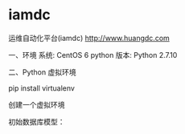 # iamdc
运维自动化平台(iamdc)
http://www.huangdc.com


一、环境
系统: CentOS 6
python 版本: Python 2.7.10

二、Python 虚拟环境

pip install virtualenv

创建一个虚拟环境


初始数据库模型：

